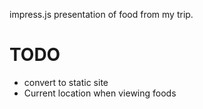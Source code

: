 impress.js presentation of food from my trip.

# TODO

* convert to static site
* Current location when viewing foods
